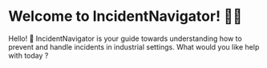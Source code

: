 # Welcome to IncidentNavigator! 🚀🤖

Hello! 👋 IncidentNavigator is your guide towards understanding how to prevent and handle incidents in industrial settings. What would you like help with today ?